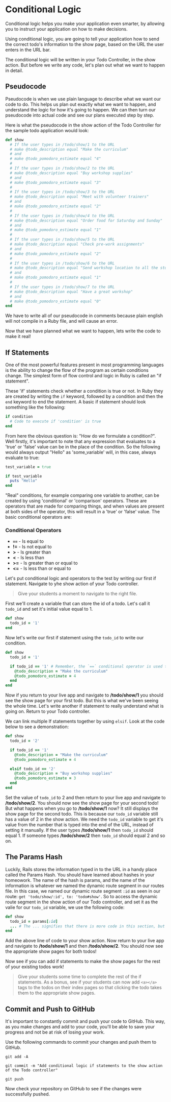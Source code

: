 # Conditional Logic
Conditional logic helps you make your application even smarter, by allowing you to instruct your application on how to make decisions.

Using conditional logic, you are going to tell your application how to send the correct todo's information to the show page, based on the URL the user enters in the URL bar.

The conditional logic will be written in your Todo Controller, in the show action. But before we write any code, let's plan out what we want to happen in detail.

## Pseudocode
Pseudocode is when we use plain language to describe what we want our code to do. This helps us plan out exactly what we want to happen, and understand the logic for how it's going to happen. We can then turn our pseudocode into actual code and see our plans executed step by step.

Here is what the pseudocode in the show action of the Todo Controller for the sample todo application would look:
```ruby
def show
  # If the user types in /todo/show/1 to the URL
  # make @todo_description equal "Make the curriculum"
  # and
  # make @todo_pomodoro_estimate equal "4"
  #
  # If the user types in /todo/show/2 to the URL
  # make @todo_description equal "Buy workshop supplies"
  # and
  # make @todo_pomodoro_estimate equal "3"
  #
  # If the user types in /todo/show/3 to the URL
  # make @todo_description equal "Meet with volunteer trainers"
  # and
  # make @todo_pomodoro_estimate equal "2"
  #
  # If the user types in /todo/show/4 to the URL
  # make @todo_description equal "Order food for Saturday and Sunday"
  # and
  # make @todo_pomodoro_estimate equal "1"
  #
  # If the user types in /todo/show/5 to the URL
  # make @todo_description equal "Check pre-work assignments"
  # and
  # make @todo_pomodoro_estimate equal "2"
  #
  # If the user types in /todo/show/6 to the URL
  # make @todo_description equal "Send workshop location to all the students"
  # and
  # make @todo_pomodoro_estimate equal "1"
  #
  # If the user types in /todo/show/7 to the URL
  # make @todo_description equal "Have a great workshop"
  # and
  # make @todo_pomodoro_estimate equal "0"
end
```

We have to write all of our pseudocode in comments because plain english will not compile in a Ruby file, and will cause an error.

Now that we have planned what we want to happen, lets write the code to make it real!

## If Statements
One of the most powerful features present in most programming languages is the ability to change the flow of the program as certain conditions change. The simplest form of flow control and logic in Ruby is called an "if statement".

These 'if' statements check whether a condition is true or not. In Ruby they are created by writing the `if` keyword, followed by a condition and then the `end` keyword to end the statement. A basic if statement should look something like the following:
```ruby
if condition
  # Code to execute if 'condition' is true
end
```

From here the obvious question is: "How do we formulate a condition?". Well firstly, it's important to note that any expression that evaluates to a 'true' or 'false' value can be in the place of the condition. So the following would always output "Hello" as 'some_variable' will, in this case, always evaluate to true:
```ruby
test_variable = true

if test_variable
  puts "Hello"
end
```

"Real" conditions, for example comparing one variable to another, can be created by using 'conditional' or 'comparison' operators. These are operators that are made for comparing things, and when values are present at both sides of the operator, this will result in a 'true' or 'false' value. The basic conditional operators are:

### Conditional Operators
  * **`==`** - Is equal to
  * **!=** - Is not equal to
  * **\>** - Is greater than
  * **<** - Is less than
  * **\>=** - Is greater than or equal to
  * **<=** - Is less than or equal to

Let's put conditional logic and operators to the test by writing our first if statement. Navigate to yhe show action of your Todo controller.

>Give your students a moment to navigate to the right file.

First we'll create a variable that can store the id of a todo. Let's call it `todo_id` and set it's initial value equal to 1.
```ruby
def show
  todo_id = '1'
end
```

Now let's write our first if statement using the `todo_id` to write our condition.
```ruby
def show
  todo_id = '1'

  if todo_id == '1' # Remember, the `==` conditional operator is used to check if two things are equal to each other.
    @todo_description = "Make the curriculum"
    @todo_pomodoro_estimate = 4
  end
end
```

Now if you return to your live app and navigate to **/todo/show/1** you should see the show page for your first todo. But this is what we've been seeing the whole time. Let's write another if statement to really understand what is going on. Return to your Todo controller.

We can link multiple If statements together by using `elsif`. Look at the code below to see a demonstration:
```ruby
def show
  todo_id = '2'

  if todo_id == '1'
    @todo_description = "Make the curriculum"
    @todo_pomodoro_estimate = 4

  elsif todo_id == '2'
    @todo_description = "Buy workshop supplies"
    @todo_pomodoro_estimate = 3
  end
end
```

Set the value of `todo_id` to 2 and then return to your live app and navigate to **/todo/show/2**. You should now see the show page for your second todo! But what happens when you go to **/todo/show/1** now? It still displays the show page for the second todo. This is because our `todo_id` variable still has a value of 2 in the show action. We need the `todo_id` variable to get it's value from the number that is typed into the end of the URL, instead of setting it manually. If the user types **/todo/show/1** then `todo_id` should equal 1. If someone types **/todo/show/2** then `todo_id` should equal 2 and so on.

## The Params Hash
Luckily, Rails stores the information typed in to the URL in a handy place called the Params Hash. You should have learned about hashes in your homeowork. The name of the hash is params, and the name of the information is whatever we named the dynamic route segment in our routes file. In this case, we named our dynamic route segment `:id` as seen in our route: `get 'todo/show/:id', to: 'todo#show'`. So to access the dynamic route segment in the show action of our Todo controller, and set it as the valie for our `todo_id` variable, we use the following code:
```ruby
def show
  todo_id = params[:id]
  ... # The ... signifies that there is more code in this section, but is not shown in the example for the sake of brevity
end
```

Add the above line of code to your show action. Now return to your live app and navigate to **/todo/show/1** and then **/todo/show/2**. You should now see the appropriate show pages for both todos!

Now see if you can add if statements to make the show pages for the rest of your existing todos work!

>Give your students some time to complete the rest of the if statements. As a bonus, see if your students can now add `<a></a>` tags to the todos on their index pages so that clicking the todo takes them to the appropriate show pages.

## Commit and Push to GitHub
It's important to constantly commit and push your code to GitHub. This way, as you make changes and add to your code, you'll be able to save your progress and not be at risk of losing your work.

Use the following commands to commit your changes and push them to GitHub.

```shell
git add -A
```

```shell
git commit -m "Add conditional logic if statements to the show action of the Todo controller"
```

```shell
git push
```

Now check your repository on GitHub to see if the changes were successfully pushed.
